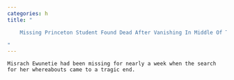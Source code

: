 ```yaml
---
categories: h
title: "

    Missing Princeton Student Found Dead After Vanishing In Middle Of The Night

"
---
```



    Misrach Ewunetie had been missing for nearly a week when the search for her whereabouts came to a tragic end.

